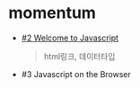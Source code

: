 # momentum

* [#2 Welcome to Javascript](sum/2_Welcome_to_Javascript.md)
  > html링크, 데이터타입

* #3 Javascript on the Browser
